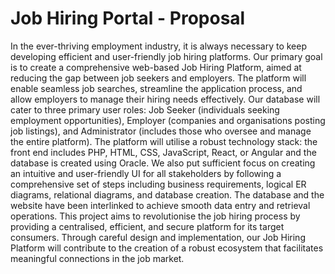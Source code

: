 ﻿# <a name="_khu82qlpyqzn"></a>**Job Hiring Portal - Proposal**
In the ever-thriving employment industry, it is always necessary to keep developing
efficient and user-friendly job hiring platforms. Our primary goal is to create a
comprehensive web-based Job Hiring Platform, aimed at reducing the gap between
job seekers and employers. The platform will enable seamless job searches,
streamline the application process, and allow employers to manage their hiring
needs effectively.
Our database will cater to three primary user roles: Job Seeker (individuals seeking
employment opportunities), Employer (companies and organisations posting job
listings), and Administrator (includes those who oversee and manage the entire
platform). The platform will utilise a robust technology stack: the front end includes
PHP, HTML, CSS, JavaScript, React, or Angular and the database is created using
Oracle.
We also put sufficient focus on creating an intuitive and user-friendly UI for all
stakeholders by following a comprehensive set of steps including business
requirements, logical ER diagrams, relational diagrams, and database creation. The
database and the website have been interlinked to achieve smooth data entry and
retrieval operations.
This project aims to revolutionise the job hiring process by providing a centralised,
efficient, and secure platform for its target consumers. Through careful design and
implementation, our Job Hiring Platform will contribute to the creation of a robust
ecosystem that facilitates meaningful connections in the job market.
